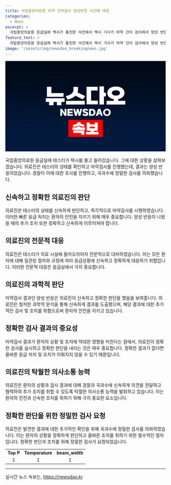 ```yaml
---
title: 국립중앙의료원 마약 간이검사 양성반응 사건에 대응
categories:
  - News
excerpt: >
  국립중앙의료원 응급실에 택시가 돌진한 사건에서 택시 기사가 마약 간이 검사에서 양성 반응을 보였고, 경찰이 관련 수사를 벌이고 국과수에 정밀 검사를 의뢰했다.
feature_text: >
  국립중앙의료원 응급실에 택시가 돌진한 사건에서 택시 기사가 마약 간이 검사에서 양성 반응을 보였고, 경찰이 관련 수사를 벌이고 국과수에 정밀 검사를 의뢰했다.
image: '/assets/img/newsdao_breakingnews.jpg'
---
```


<p><img src="/assets/img/newsdao_breakingnews.jpg" alt="bookingtag 속보" /></p>

<p data-ke-size="size16">국립중앙의료원 응급실에 테스터가 택시를 몰고 들어갔습니다. 그에 대한 상황을 살펴보겠습니다. 의료진은 테스터의 상태를 확인하고 마약검사를 진행했는데, 결과는 양성 반응이었습니다. 경찰이 이에 대한 조사를 진행하고, 국과수에 정밀한 검사를 의뢰했습니다.</p>

<h2 data-ke-size="size26">신속하고 정확한 의료진의 판단</h2>

<p data-ke-size="size16">의료진은 테스터의 상태를 신속하게 판단하고, 즉각적으로 마약검사를 시행하였습니다. 이러한 빠른 응급 처치는 환자의 안전을 지키기 위해 매우 중요합니다. 양성 반응이 나왔을 때의 추가 조치 또한 정확하고 신속하게 이루어져야 합니다.</p>

<h2 data-ke-size="size26">의료진의 전문적 대응</h2>

<p data-ke-size="size16">의료진은 테스터가 의료 시설에 들어오자마자 전문적으로 대처하였습니다. 이는 모든 환자에 대해 일관된 절차와 규정에 따라 응급상황에 신속하고 정확하게 대응하기 위함입니다. 이러한 전문적 대응은 응급실에서 극히 중요합니다.</p>

<h2 data-ke-size="size26">의료진의 과학적 판단</h2>

<p data-ke-size="size16">마약검사 결과인 양성 반응은 의료진이 신속하고 정확한 판단을 했음을 보여줍니다. 의료진은 철저한 과학적 분석을 통해 신속하게 결과를 도출했으며, 해당 결과에 대한 추가적인 검사 및 조치를 취함으로써 환자의 안전을 지키고 있습니다.</p>

<h2 data-ke-size="size26">정확한 검사 결과의 중요성</h2>

<p data-ke-size="size16">마약검사 결과가 환자의 상황 및 조치에 막대한 영향을 미친다는 점에서, 의료진이 정확한 검사를 실시하고 정확한 판단을 내리는 것은 매우 중요합니다. 정확한 결과가 없다면 올바른 응급 처치 및 조치가 이뤄지지 않을 수 있기 때문입니다.</p>

<h2 data-ke-size="size26">의료진의 탁월한 의사소통 능력</h2>

<p data-ke-size="size16">의료진은 환자의 상황과 검사 결과에 대해 경찰과 국과수에 신속하게 의견을 전달하고 협력하여 추가 조치를 취할 수 있도록 탁월한 의사소통 능력을 발휘하고 있습니다. 이는 환자의 안전과 신속한 조치를 취하기 위해 극히 중요한 요소입니다.</p>

<h2 data-ke-size="size26">정확한 판단을 위한 정밀한 검사 요청</h2>

<p data-ke-size="size16">의료진은 발견한 결과에 대한 추가적인 확인을 위해 국과수에 정밀한 검사를 의뢰하였습니다. 이는 환자의 상황을 정확하게 판단하고 올바른 조치를 취하기 위한 필수적인 절차입니다. 정확한 판단과 조치를 위해 정밀한 검사가 요청되었습니다.</p>

<table>
<tbody>
<tr>
<td style="text-align: center; height: 17px;"><b>Top P</b></td>
<td style="text-align: center; height: 17px;"><b>Temperature</b></td>
<td style="text-align: center; height: 17px;"><b>beam_width</b></td>
</tr>
<tr>
<td style="text-align: center; height: 17px;">1</td>
<td style="text-align: center; height: 17px;">1</td>
<td style="text-align: center; height: 17px;">1</td>
</tr>
</tbody>
</table>

<hr>
실시간 뉴스 속보는, <a href="https://newsdao.kr" rel="dofollow">https://newsdao.kr</a>


